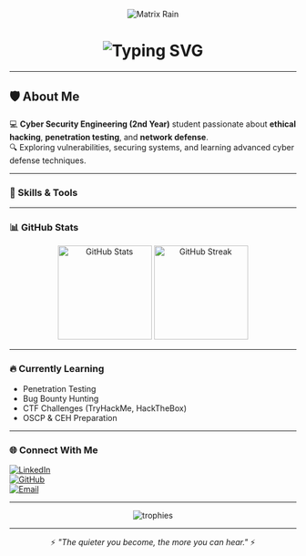 <!-- Cyberpunk / Hacker Style GitHub Profile README with Hacker Terminal Animation + Matrix Rain -->

<div align="center">
  
![Matrix Rain](https://media.giphy.com/media/3o7aD6woWCfZUu1Q4k/giphy.gif)

<h1>
  <img src="https://readme-typing-svg.demolab.com?font=Fira+Code&size=28&duration=3000&pause=1000&color=00FF00&center=true&vCenter=true&width=700&lines=Accessing+GitHub+Profile...;User%3A+Shyam;Status%3A+Cyber+Security+Engineering+Student;Loading+Ethical+Hacking+Modules...;System+Ready+%E2%9C%94" alt="Typing SVG" />
</h1>

</div>

---

## 🛡 About Me  
💻 **Cyber Security Engineering (2nd Year)** student passionate about **ethical hacking**, **penetration testing**, and **network defense**.  
🔍 Exploring vulnerabilities, securing systems, and learning advanced cyber defense techniques.  

---

### 🚀 Skills & Tools

---

### 📊 GitHub Stats
<p align="center">
  <img src="https://github-readme-stats.vercel.app/api?username=shyam-md&show_icons=true&theme=tokyonight" alt="GitHub Stats" height="165px"/>
  <img src="https://github-readme-streak-stats.herokuapp.com/?user=shyam-md&theme=tokyonight" alt="GitHub Streak" height="165px"/>
</p>

---

### 🔥 Currently Learning
- Penetration Testing  
- Bug Bounty Hunting  
- CTF Challenges (TryHackMe, HackTheBox)  
- OSCP & CEH Preparation  

---

### 🌐 Connect With Me  
[![LinkedIn](https://img.shields.io/badge/LinkedIn-0077B5.svg?logo=linkedin&logoColor=white)](https://www.linkedin.com/in/shyam7dx)  
[![GitHub](https://img.shields.io/badge/GitHub-000000.svg?logo=github&logoColor=white)](https://github.com/shyam-md)  
[![Email](https://img.shields.io/badge/Email-D14836.svg?logo=gmail&logoColor=white)](mailto:shyam7dx@gmail.com)  

---

<p align="center">
  <img src="https://github-profile-trophy.vercel.app/?username=shyam-md&theme=matrix&no-frame=true&margin-w=15&row=1" alt="trophies"/>
</p>

---

<p align="center">
  ⚡ <i>"The quieter you become, the more you can hear."</i> ⚡
</p>
